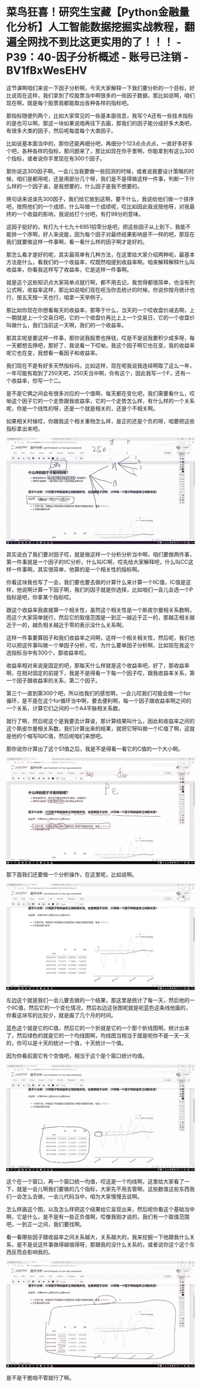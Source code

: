# 菜鸟狂喜！研究生宝藏【Python金融量化分析】人工智能数据挖掘实战教程，翻遍全网找不到比这更实用的了！！！ - P39：40-因子分析概述 - 账号已注销 - BV1fBxWesEHV

这节课啊咱们来说一下因子分析啊，今天大家解释一下我们要分析的一个目标，好比说现在这样，我们拿到了哎股票当中啊很多的一些因子数据，那比如说啊，咱们现在啊，就是每个股票我都能取出各种各样的指标吧。

那指标随便列两个，比如大家常见的一些基本面信息，我写个A还有一些技术指标的是也可以啊，那这一块如果说咱再往下去画，那我们的因子能分成好多大类吧，有很多大类的因子，然后呢每度每个大类因子。

比如说基本面当中的，那你还能再细分吧，再细分个123点点点点，一直好多好多个吧，各种各样的指标，那问题来了，那比如现在你手里啊，你能拿到有这么300个指标，或者说你手里现在有300个因子。

那你说这300因子啊，一会儿当我要做一些回测的时候，或者说我要设计策略的时候，咱们是都用呢，还是用部分几个呀，我们是不是得做这样一件事，判断一下什么样的一个因子诶，是我想要的，什么因子是我不想要的。

换句话来说诶先300因子，我们给它放到这啊，要干什么，我说给他们做一个排序吧，按照他们的一个成绩，什么叫做一个成绩呢，哎比如因此我说按他呀，对我最终的一个收益的影响，我说给打个分吧，有打98分的意味。

这因子挺好的，有打九十七九十6951招零分是吧，把这些因子从上到下，我能不能排一个序啊，好人来说能，因为每个因子对最终结果影响是不一样的吧，那现在我们就要做这样一件事啊，看一看什么样的因子啊才是好的。

那怎么看才是好的呢，其实最简单有几种方法，在这里给大家介绍两种呃，最基本方法是什么，看我们的一个收益率，哎既然咱提到收益率啊，咱来解释解释什么叫收益率，你看我这样写了收益率，它是这样一件事啊。

就是这个这些知识点大家简单点就行啊，都不用去记，我觉得都很简单，也没有列公式啊，收益率这样，那比如说咱们现在呃当你去统计的时候，你说你按月统计也行，按五天按一天也行，咱拿一天举例子。

那比如你现在你想看每天的收益率，那等于什么，当天的一个哎收盘价减去啊，上一期就是上一个交易日吧，它的一个收盘价再比上上一个交易日，它的一个收盘价叫做什么，我们当前这一天啊，我们的一个收益率。

那其实呢是要这样一件事，那你说我股票也挣钱，哎是不是说我要积少成多呀，每一天都想去挣吧，那好了，我说看一下哎呦，我这个因子啊它也在变，我的收益率呢它也在变，我想看一看因子和收益率。

我们现在不是有好多天然指标吗，比如这样，现在呢我说我连续啊取了这么一年，一年可能有取到了250天吧，250天当中啊，你有这个，因此我写一个F，还有一个收益率，你写一个二。

是不是它俩之间会有很多对应的一个值啊，每天都在变化吧，我们需要看什么，哎呦这个因子它的一个走势跟我收益率，它的一个走势怎么样，有什么样的一个关系呢，你是一个线性的呀，还是一个就是相关的，还是个不相关啊。

如果相关时候哎，你跟我这个相关重物怎么样，是正的还是个负的呀，咱要把这些指标拿出来吧。

![](img/e32f1b5e7aff134aa23374add45de9dc_1.png)

其实说白了我们要对因子哎，就是做这样一个分析分析当中啊，咱们要做两件事，第一件事就是一个因子的IIC分析，什么叫IC啊，哎先给大家解释吧，什么叫CC这样一件事啊，其实很简单，他算的是一个相关性的指标啊。

你看这块我也写了一会，我们要也要去做的计算什么来计算一个IIC值，IC值是这样，他说啊计算一下因子啊，我们的因子就是你选择，比如咱们一会儿会选一个P指标是吧，你拿某个指标哎。

跟这个收益率我直接算一个相关性，虽然这个相关性是一个斯皮尔曼相关系数啊，而这个大家简单就行，然后它的取值范围是一到正一越近于正一的，那越正相关越近于一的，越负相关越近于零的表示没什么关系啊。

这样一件事要算因子和我们收益率之间啊，这样一个相关相关性，然后呢，我们也可以把这件事叫做一个单因子分析，哎，为什么要单因子分析啊，比如现在我这个选指标当中有300个，那收益率哎。

收益率相对来说是固定的吧，那每天什么样就是这个收益率吧，好了，那收益率啊，在相对固定的前提下，我是不是得看一下每一个因子哎，跟我收益率关系，第一个因子跟收益率的关系，第二个因子。

第三个一直到第300个吧，所以给我们的感觉啊，一会儿哎我们可能会做一个for循环，是不是在这个for循环当中啊，要去便利啊，每一个因子跟收益率啊之间的一个关系，计算它们之间的一个A4平脉相关系数。

就行了啊，然后呢这个是我要去计算诶，那计算结果叫什么，因此和收益率之间的这个斯皮尔曼相关系数，我们计算出来的结果，就把它呀叫做一个IC值了啊，这就是他的个缩写叫IC值，然后呢咱们来想吧。

那你说你计算出了这个S1值之后，我是不是得看一看它的C值的一个大小啊。

![](img/e32f1b5e7aff134aa23374add45de9dc_3.png)

那下面我们还要做一个分析操作，在这里呢，比如说啊。

![](img/e32f1b5e7aff134aa23374add45de9dc_5.png)

左边这个就是我们一会儿要去做的一个结果，那这里是统计了每一天，然后他的一个IIC值，然后它的一个变化情况，然后右边这张图呢就是呃蓝色这条线他画的，你看这块写的比较少，就是画了几个月的时间。

蓝色这个就是它的IC值，然后它的一个折就是它的一个那个折线图啊，统计出来了，然后绿色的就是它的一个均线图啊，均线图当相当于就是呃你不是一天一天的，你可以是十天的统计一个值，十天统计一个值。

因为你看前面它有个空值吧，相当于这个是个窗口统计均值。

![](img/e32f1b5e7aff134aa23374add45de9dc_7.png)

这个在一个窗口，再一个窗口统一均值，哎这是一个均线啊，这里给大家看了一下，就是一会儿啊我们要做的几个指标，大家先不用去管啊，这些数值这些东西我们一会怎么去做，一会儿代码当中，咱为大家慢慢去说啊。

怎么样画这个图，以及怎么样把这个结果给它呈现出来，然后呢你看这个基础当中啊，它是什么，是不是有一些正负值啊，哎像我刚才说的，我们有一个取值范围吧，一到正一之间，我们要找啊。

看一看哪些因子跟收益率之间关系越大，关系越大的，我来挖掘一下他跟我什么关系，是不是说这件事做得越值得呀，那跟我的没什么关系的，或者说你这个这个东西反而会影响我的。



![](img/e32f1b5e7aff134aa23374add45de9dc_9.png)

是不是干脆咱不管就行了啊。